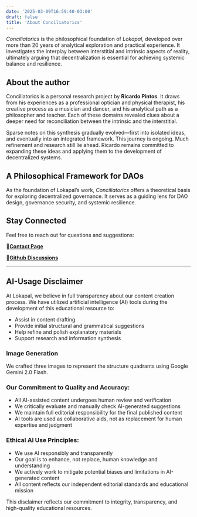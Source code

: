 ```yaml
---
date: '2025-03-09T16:59:40-03:00'
draft: false
title: 'About Conciliatorics'
---
```


*Conciliatorics* is the philosophical foundation of *Lokapal*, developed over more than 20 years of analytical exploration and practical experience. It investigates the interplay between interstitial and intrinsic aspects of reality, ultimately arguing that decentralization is essential for achieving systemic balance and resilience.

## About the author

Conciliatorics is a personal research project by **Ricardo Pintos**. It draws from his experiences as a professional optician and physical therapist, his creative process as a musician and dancer, and his analytical path as a philosopher and teacher. Each of these domains revealed clues about a deeper need for reconciliation between the intrinsic and the interstitial.

Sparse notes on this synthesis gradually evolved—first into isolated ideas, and eventually into an integrated framework. This journey is ongoing. Much refinement and research still lie ahead. Ricardo remains committed to expanding these ideas and applying them to the development of decentralized systems.

## A Philosophical Framework for DAOs

As the foundation of Lokapal’s work, *Conciliatorics* offers a theoretical basis for exploring decentralized governance. It serves as a guiding lens for DAO design, governance security, and systemic resilience.

## Stay Connected

Feel free to reach out for questions and suggestions:

🔹[**Contact Page**](../contact/)

🔹[**Github Discussions**](https://github.com/lokapal-xyz/foundations/discussions)

---

## AI-Usage Disclaimer

At Lokapal, we believe in full transparency about our content creation process. We have utilized artificial intelligence (AI) tools during the development of this educational resource to:

- Assist in content drafting
- Provide initial structural and grammatical suggestions
- Help refine and polish explanatory materials
- Support research and information synthesis

### Image Generation

We crafted three images to represent the structure quadrants using Google Gemini 2.0 Flash.

### **Our Commitment to Quality and Accuracy:**

- All AI-assisted content undergoes human review and verification
- We critically evaluate and manually check AI-generated suggestions
- We maintain full editorial responsibility for the final published content
- AI tools are used as collaborative aids, not as replacement for human expertise and judgment

### **Ethical AI Use Principles:**

- We use AI responsibly and transparently
- Our goal is to enhance, not replace, human knowledge and understanding
- We actively work to mitigate potential biases and limitations in AI-generated content
- All content reflects our independent editorial standards and educational mission

This disclaimer reflects our commitment to integrity, transparency, and high-quality educational resources.
